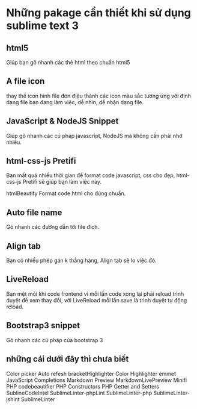 # Những pakage cần thiết khi sử dụng sublime text 3

## html5
Giúp bạn gõ nhanh các thẻ html theo chuẩn html5

## A file icon
thay thế icon hình file đơn điệu thành các icon màu sắc tương ứng với định dạng file bạn đang làm việc, dễ nhìn, dễ nhận dạng file.

## JavaScript & NodeJS Snippet
Giúp gõ nhanh các cú pháp javascript, NodeJS mà không cần phải nhớ nhiều.

## html-css-js Pretifi
Bạn mất quá nhiều thời gian để format code javascript, css cho đẹp, html-css-js Pretifi sẽ giúp bạn làm việc này.

htmlBeautify
Format code html cho đúng chuẩn.

## Auto file name
Gõ nhanh các đường dẫn tới file đích.

## Align tab
Bạn có nhiều phép gán k thẳng hàng, Align tab sẽ lo việc đó.

## LiveReload
Bạn mệt mỏi khi code frontend vì mỗi lần code xong lại phải reload trình duyệt để xem thay đổi, với LiveReload mỗi lần save là trình duyệt tự động reload.

## Bootstrap3 snippet
Gõ nhanh các cú pháp của bootstrap 3

## những cái dưới đây thì chưa biết
Color picker
Auto refesh
bracketHighlighter
Color Highlighter
emmet
JavaScript Completions
Markdown Preview
MarkdownLivePreview
Minifi
PHP codebeautifier
PHP Constructors
PHP Getter and Setters
SublineCodeIntel
SublimeLinter-phpLint
SublimeLinter-php
SublimeLinter-jshint
SublimeLinter
